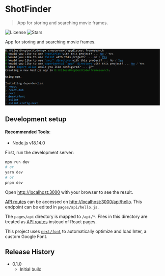 # ShotFinder
> App for storing and searching movie frames.

![License][license-image]  ![Stars][stars-image]

App for storing and searching movie frames.

![image](artifacts/npx.png)

## Development setup

#### Recommended Tools:
- Node.js v18.14.0

First, run the development server:

```bash
npm run dev
# or
yarn dev
# or
pnpm dev
```

Open [http://localhost:3000](http://localhost:3000) with your browser to see the result.

[API routes](https://nextjs.org/docs/api-routes/introduction) can be accessed on [http://localhost:3000/api/hello](http://localhost:3000/api/hello). This endpoint can be edited in `pages/api/hello.js`.

The `pages/api` directory is mapped to `/api/*`. Files in this directory are treated as [API routes](https://nextjs.org/docs/api-routes/introduction) instead of React pages.

This project uses [`next/font`](https://nextjs.org/docs/basic-features/font-optimization) to automatically optimize and load Inter, a custom Google Font.



## Release History

* 0.1.0
  * Initial build


<!-- Markdown link & img dfn's -->
[license-image]: https://img.shields.io/github/license/colbehr/shotfinder?style=for-the-badge
[stars-image]: https://img.shields.io/github/stars/colbehr/shotfinder?style=for-the-badge


